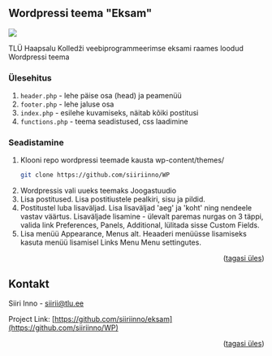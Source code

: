 <!-- Wordpressi teema "eksam"-->
## Wordpressi teema "Eksam"
<p id="top"></p>

![](screenshot.png)

TLÜ Haapsalu Kolledži veebiprogrammeerimse eksami raames loodud Wordpressi teema


### Ülesehitus

1. `header.php` - lehe päise osa (head) ja peamenüü
2. `footer.php` - lehe jaluse osa
3. `index.php` - esilehe kuvamiseks, näitab kõiki postitusi
4. `functions.php` - teema seadistused, css laadimine

### Seadistamine

1. Klooni repo wordpressi teemade kausta wp-content/themes/
   ```sh
   git clone https://github.com/siiriinno/WP
   ```
2. Wordpressis vali uueks teemaks Joogastuudio
3. Lisa postitused. Lisa postitiustele pealkiri, sisu ja pildid.
4. Postitustel luba lisaväljad. Lisa lisaväljad 'aeg' ja 'koht' ning nendeele vastav väärtus.
   Lisaväljade lisamine - ülevalt paremas nurgas on 3 täppi, valida link Preferences, Panels, Additional, lülitada sisse Custom Fields.
5. Lisa menüü Appearance, Menus alt. Heaaderi menüüsse lisamiseks kasuta menüü lisamisel Links Menu Menu settingutes.


<p align="right">(<a href="#top">tagasi üles</a>)</p>



<!-- CONTACT -->
## Kontakt

Siiri Inno - [siirii@tlu.ee](siirii@tlu.ee)

Project Link: [https://github.com/siiriinno/eksam](https://github.com/siiriinno/WP)

<p align="right">(<a href="#top">tagasi üles</a>)</p>